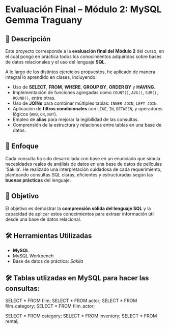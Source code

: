 # Evaluación Final – Módulo 2: MySQL Gemma Traguany

## 📌 Descripción

Este proyecto corresponde a la **evaluación final del Módulo 2** del curso, en el cual pongo en práctica todos los conocimientos adquiridos sobre bases de datos relacionales 
y el uso del lenguaje **SQL**.

A lo largo de los distintos ejercicios propuestos, he aplicado de manera integral lo aprendido en clases, incluyendo:

- Uso de **SELECT**, **FROM**, **WHERE**, **GROUP BY**, **ORDER BY** y **HAVING**.
- Implementación de funciones agregadas como `COUNT()`, `AVG()`, `SUM()`, `ROUND()`, entre otras.
- Uso de **JOINs** para combinar múltiples tablas: `INNER JOIN`, `LEFT JOIN`.
- Aplicación de **filtros condicionales** con `LIKE`, `IN`, `BETWEEN`, y operadores lógicos (`AND`, `OR`, `NOT`).
- Empleo de **alias** para mejorar la legibilidad de las consultas.
- Comprensión de la estructura y relaciones entre tablas en una base de datos.

## 🧠 Enfoque

Cada consulta ha sido desarrollada con base en un enunciado que simula necesidades reales de análisis de datos en una base de datos de películas 'Sakila'. 
He realizado una interpretación cuidadosa de cada requerimiento, planteando consultas SQL claras, eficientes y estructuradas según las **buenas prácticas** del lenguaje.

## 🎯 Objetivo

El objetivo es demostrar la **comprensión sólida del lenguaje SQL** y la capacidad de aplicar estos conocimientos para extraer información útil desde una base de datos relacional.

## 🛠️ Herramientas Utilizadas

- **MySQL**
- MySQL Workbench
- Base de datos de práctica: *Sakila*

## 🛠️ Tablas utlizadas en MySQL para hacer las consultas:

SELECT * FROM film;
SELECT * FROM actor;
SELECT * FROM film_category;
SELECT * FROM film_actor;

SELECT * FROM category;
SELECT * FROM inventory;
SELECT * FROM rental;

